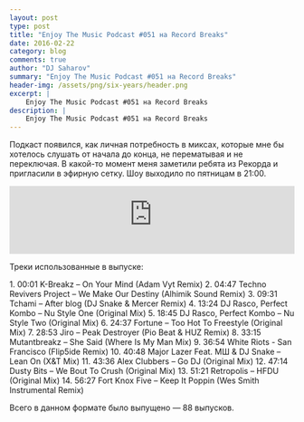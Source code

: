 ```yaml
---
layout: post
type: post
title: "Enjoy The Music Podcast #051 на Record Breaks"
date: 2016-02-22
category: blog
comments: true
author: "DJ Saharov"
summary: "Enjoy The Music Podcast #051 на Record Breaks"
header-img: /assets/png/six-years/header.png
excerpt: |
    Enjoy The Music Podcast #051 на Record Breaks
description: |
    Enjoy The Music Podcast #051 на Record Breaks
---
```


<p>
<span class="firstcharacter">П</span>одкаст появился, как личная потребность в миксах, которые мне бы хотелось слушать от начала до конца, не перематывая и не переключая. В какой-то момент меня заметили ребята из Рекорда и пригласили в эфирную сетку. Шоу выходило по пятницам в 21:00.
</p>

<iframe width="100%" height="120" src="https://player-widget.mixcloud.com/widget/iframe/?hide_cover=1&feed=%2Fdjsaharovofficial%2Fenjoy-the-music-podcast-051%2F" frameborder="0" allow="encrypted-media; fullscreen; autoplay; idle-detection; speaker-selection; web-share;" ></iframe>

<p>Треки использованные в выпуске:</p>
1. 00:01 K-Breakz – On Your Mind (Adam Vyt Remix)
2. 04:47 Techno Revivers Project – We Make Our Destiny (Alhimik Sound Remix)
3. 09:31 Tchami – After blog (DJ Snake & Mercer Remix)
4. 13:24 DJ Rasco, Perfect Kombo – Nu Style One (Original Mix)
5. 18:45 DJ Rasco, Perfect Kombo – Nu Style Two (Original Mix)
6. 24:37 Fortune – Too Hot To Freestyle (Original Mix)
7. 28:53 Jiro – Peak Destroyer (Pio Beat & HUZ Remix)
8. 33:15 Mutantbreakz – She Said (Where Is My Man Mix)
9. 36:54 White Riots - San Francisco (Flip5ide Remix)
10. 40:48 Major Lazer Feat. MШ & DJ Snake – Lean On (X&T Mix)
11. 43:36 Alex Clubbers – Go DJ (Original Mix)
12. 47:14 Dusty Bits – We Bout To Crush (Original Mix)
13. 51:21 Retropolis – HFDU (Original Mix)
14. 56:27 Fort Knox Five – Keep It Poppin (Wes Smith Instrumental Remix)

<p>Всего в данном формате было выпущено &mdash; 88 выпусков.</p>